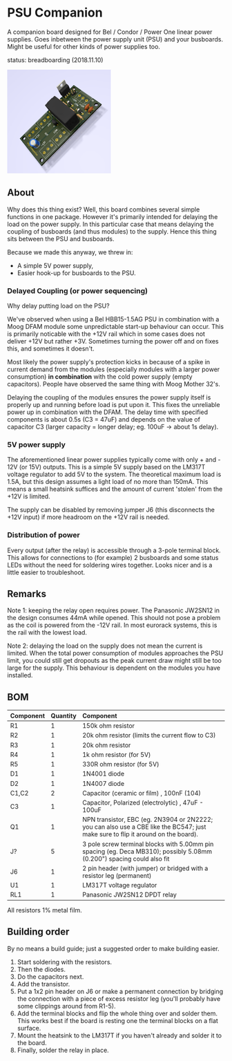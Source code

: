 # PSU Companion

A companion board designed for Bel / Condor / Power One linear power supplies. Goes inbetween the power supply unit (PSU) and your busboards. Might be useful for other kinds of power supplies too.

status: breadboarding (2018.11.10)

<img src="psucompanion.png" alt="Kicad render" height="240px">

## About
Why does this thing exist? Well, this board combines several simple functions in one package. However it's primarily intended for delaying the load on the power supply. In this particular case that means delaying the coupling of busboards (and thus modules) to the supply. Hence this thing sits between the PSU and busboards.

Because we made this anyway, we threw in:
- A simple 5V power supply,
- Easier hook-up for busboards to the PSU.

### Delayed Coupling (or power sequencing)

Why delay putting load on the PSU? 

We've observed when using a Bel HBB15-1.5AG PSU in combination with a Moog DFAM module some unpredictable start-up behaviour can occur. This is primarily noticable with the +12V rail which in some cases does not deliver +12V but rather +3V. Sometimes turning the power off and on fixes this, and sometimes it doesn't. 

Most likely the power supply's protection kicks in because of a spike in current demand from the modules (especially modules with a larger power consumption) __in combination__ with the cold power supply (empty capacitors). People have observed the same thing with Moog Mother 32's.

Delaying the coupling of the modules ensures the power supply itself is properly up and running before load is put upon it. This fixes the unreliable power up in combination with the DFAM. The delay time with specified components is about 0.5s (C3 = 47uF) and depends on the value of capacitor C3 (larger capacity = longer delay; eg. 100uF -> about 1s delay).

### 5V power supply

The aforementioned linear power supplies typically come with only + and - 12V (or 15V) outputs. 
This is a simple 5V supply based on the LM317T voltage regulator to add 5V to the system. The theoretical maximum load is 1.5A, but this design assumes a light load of no more than 150mA. This means a small heatsink suffices and the amount of current 'stolen' from the +12V is limited.

The supply can be disabled by removing jumper J6 (this disconnects the +12V input) if more headroom on the +12V rail is needed.

### Distribution of power

Every output (after the relay) is accessible through a 3-pole terminal block. This allows for connections to (for example) 2 busboards and some status LEDs without the need for soldering wires together. Looks nicer and is a little easier to troubleshoot.

## Remarks

Note 1: keeping the relay open requires power. The Panasonic JW2SN12 in the design consumes 44mA while opened. This should not pose a problem as the coil is powered from the -12V rail. In most eurorack systems, this is the rail with the lowest load.

Note 2: delaying the load on the supply does not mean the current is limited. When the total power consumption of modules approaches the PSU limit, you could still get dropouts as the peak current draw might still be too large for the supply. This behaviour is dependent on the modules you have installed.

## BOM

| Component | Quantity    | Component     |
| :------------- | :------------- | :------------- |
| R1 | 1 | 150k ohm resistor |
| R2 | 1 | 20k ohm resistor (limits the current flow to C3) |
| R3 | 1 | 20k ohm resistor |
| R4 | 1 | 1k ohm resistor (for 5V) |
| R5 | 1 | 330R ohm resistor (for 5V) |
| D1 | 1 | 1N4001 diode |
| D2 | 1 | 1N4007 diode |
| C1,C2 | 2 | Capacitor (ceramic or film) , 100nF (104) |
| C3 | 1 | Capacitor, Polarized (electrolytic) , 47uF - 100uF |
| Q1 | 1 | NPN transistor, EBC (eg. 2N3904 or 2N2222; you can also use a CBE like the BC547; just make sure to flip it around on the board). |
| J? | 5 | 3 pole screw terminal blocks with 5.00mm pin spacing (eg. Deca MB310); possibly 5.08mm (0.200") spacing could also fit |
| J6 | 1 | 2 pin header (with jumper) or bridged with a resistor leg (permanent) |
| U1 | 1 | LM317T voltage regulator |
| RL1 | 1 | Panasonic JW2SN12 DPDT relay |

All resistors 1% metal film.

## Building order

By no means a build guide; just a suggested order to make building easier.

1. Start soldering with the resistors.
2. Then the diodes.
3. Do the capacitors next.
4. Add the transistor.
5. Put a 1x2 pin header on J6 or make a permanent connection by bridging the connection with a piece of excess resistor leg (you'll probably have some clippings around from R1-5).
6. Add the terminal blocks and flip the whole thing over and solder them. This works best if the board is resting one the terminal blocks on a flat surface.
7. Mount the heatsink to the LM317T if you haven't already and solder it to the board. 
8. Finally, solder the relay in place.
